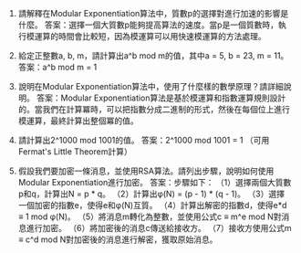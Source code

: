 

1. 請解釋在Modular Exponentiation算法中，質數p的選擇對進行加速的影響是什麼。
答案：選擇一個大質數p能夠提高算法的速度。當p是一個質數時，執行模運算的時間會比較短，因為模運算可以用快速模運算的方法處理。

2. 給定正整數a, b, m，請計算出a^b mod m的值，其中a = 5, b = 23, m = 11。
答案：a^b mod m = 1

3. 說明在Modular Exponentiation算法中，使用了什麼樣的數學原理？請詳細說明。
答案：Modular Exponentiation算法是基於模運算和指數運算規則設計的。當我們在計算冪時，可以把指數分成二進制的形式，然後在每個位上進行模運算，最終計算出整個冪的值。

4. 請計算出2^1000 mod 1001的值。
答案：2^1000 mod 1001 = 1 （可用Fermat's Little Theorem計算）

5. 假設我們要加密一條消息，並使用RSA算法。請列出步驟，說明如何使用Modular Exponentiation進行加密。
答案：步驟如下：
（1）選擇兩個大質數p和q，計算出N = p * q。
（2）計算出φ(N) = (p - 1) * (q - 1)。
（3）選擇一個加密的指數e，使得e和φ(N)互質。
（4）計算出解密的指數d，使得e*d ≡ 1 mod φ(N)。
（5）將消息m轉化為整數，並使用公式c ≡ m^e mod N對消息進行加密。
（6）將加密後的消息c傳送給接收方。
（7）接收方使用公式m ≡ c^d mod N對加密後的消息進行解密，獲取原始消息。